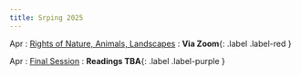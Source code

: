 ```yaml
---
title: Srping 2025
---
```


Apr 
: [Rights of Nature, Animals, Landscapes](#)
  : **Via Zoom**{: .label .label-red }

Apr
: [Final Session](#)
  : **Readings TBA**{: .label .label-purple }
